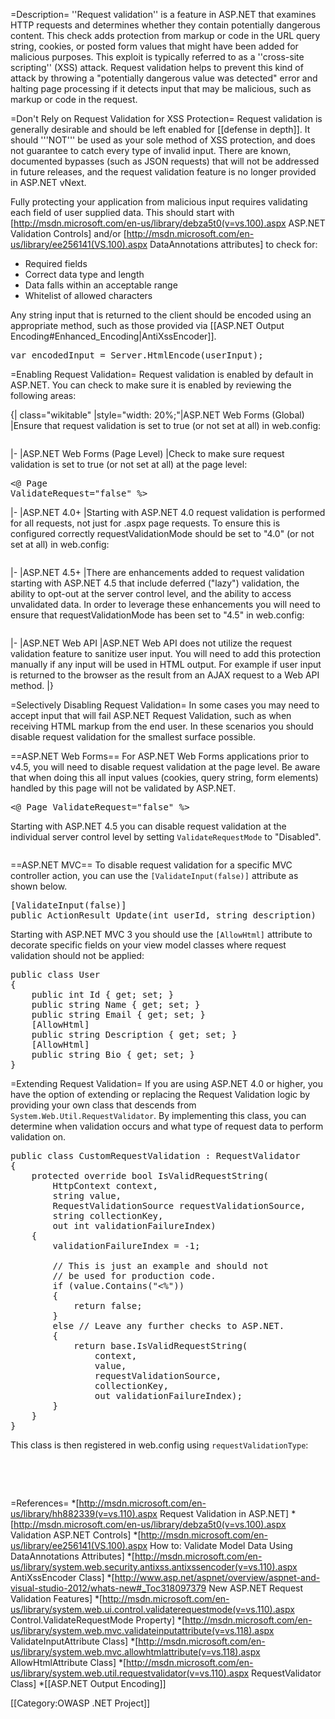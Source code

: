 =Description=
''Request validation'' is a feature in ASP.NET that examines HTTP requests and determines whether they contain potentially dangerous content. This check adds protection from markup or code in the URL query string, cookies, or posted form values that might have been added for malicious purposes. This exploit is typically referred to as a ''cross-site scripting'' (XSS) attack. Request validation helps to prevent this kind of attack by throwing a "potentially dangerous value was detected" error and halting page processing if it detects input that may be malicious, such as markup or code in the request. 

=Don't Rely on Request Validation for XSS Protection=
Request validation is generally desirable and should be left enabled for [[defense in depth]]. It should '''NOT''' be used as your sole method of XSS protection, and does not guarantee to catch every type of invalid input. There are known, documented bypasses (such as JSON requests) that will not be addressed in future releases, and the request validation feature is no longer provided in ASP.NET vNext.

Fully protecting your application from malicious input requires validating each field of user supplied data. This should start with [http://msdn.microsoft.com/en-us/library/debza5t0(v=vs.100).aspx ASP.NET Validation Controls] and/or [http://msdn.microsoft.com/en-us/library/ee256141(VS.100).aspx DataAnnotations attributes] to check for:
* Required fields
* Correct data type and length
* Data falls within an acceptable range
* Whitelist of allowed characters

Any string input that is returned to the client should be encoded using an appropriate method, such as those provided via [[ASP.NET Output Encoding#Enhanced_Encoding|AntiXssEncoder]].

<pre>var encodedInput = Server.HtmlEncode(userInput);</pre>

=Enabling Request Validation=
Request validation is enabled by default in ASP.NET. You can check to make sure it is enabled by reviewing the following areas:

{| class="wikitable"
|style="width: 20%;"|ASP.NET Web Forms (Global)
|Ensure that request validation is set to true (or not set at all) in web.config: <pre><pages validateRequest="true" /></pre>
|-
|ASP.NET Web Forms (Page Level)
|Check to make sure request validation is set to true (or not set at all) at the page level: <pre><@ Page ValidateRequest="false" %></pre>
|-
|ASP.NET 4.0+
|Starting with ASP.NET 4.0 request validation is performed for all requests, not just for .aspx page requests. To ensure this is configured correctly requestValidationMode should be set to "4.0" (or not set at all) in web.config: <pre><httpRuntime requestValidationMode="4.0" /></pre>
|-
|ASP.NET 4.5+
|There are enhancements added to request validation starting with ASP.NET 4.5 that include deferred ("lazy") validation, the ability to opt-out at the server control level, and the ability to access unvalidated data. In order to leverage these enhancements you will need to ensure that requestValidationMode has been set to "4.5" in web.config: <pre><httpRuntime requestValidationMode="4.5" targetFramework="4.5" /></pre>
|-
|ASP.NET Web API
|ASP.NET Web API does not utilize the request validation feature to sanitize user input. You will need to add this protection manually if any input will be used in HTML output. For example if user input is returned to the browser as the result from an AJAX request to a Web API method.
|}

=Selectively Disabling Request Validation=
In some cases you may need to accept input that will fail ASP.NET Request Validation, such as when receiving HTML markup from the end user. In these scenarios you should disable request validation for the smallest surface possible.

==ASP.NET Web Forms==
For ASP.NET Web Forms applications prior to v4.5, you will need to disable request validation at the page level. Be aware that when doing this all input values (cookies, query string, form elements) handled by this page will not be validated by ASP.NET.
<pre><@ Page ValidateRequest="false" %></pre>

Starting with ASP.NET 4.5 you can disable request validation at the individual server control level by setting <code>ValidateRequestMode</code> to "Disabled".
<pre><asp:TextBox ID="txtASPNet" ValidateRequestMode="Disabled" runat="server" /></pre>

==ASP.NET MVC==
To disable request validation for a specific MVC controller action, you can use the <code>[ValidateInput(false)]</code> attribute as shown below.
<pre>[ValidateInput(false)]
public ActionResult Update(int userId, string description)</pre>

Starting with ASP.NET MVC 3 you should use the <code>[AllowHtml]</code> attribute to decorate specific fields on your view model classes where request validation should not be applied:
<pre>public class User 
{
    public int Id { get; set; }
    public string Name { get; set; }
    public string Email { get; set; }
    [AllowHtml]
    public string Description { get; set; }
    [AllowHtml]
    public string Bio { get; set; }
}</pre>

=Extending Request Validation=
If you are using ASP.NET 4.0 or higher, you have the option of extending or replacing the Request Validation logic by providing your own class that descends from <code>System.Web.Util.RequestValidator</code>. By implementing this class, you can determine when validation occurs and what type of request data to perform validation on.
<pre>public class CustomRequestValidation : RequestValidator
{
    protected override bool IsValidRequestString(
        HttpContext context, 
        string value, 
        RequestValidationSource requestValidationSource, 
        string collectionKey, 
        out int validationFailureIndex)
    {
        validationFailureIndex = -1;

        // This is just an example and should not
        // be used for production code.
        if (value.Contains("<%")) 
        {
            return false;
        }
        else // Leave any further checks to ASP.NET. 
        {
            return base.IsValidRequestString(
                context, 
                value, 
                requestValidationSource, 
                collectionKey, 
                out validationFailureIndex);
        }
    }
}</pre>
This class is then registered in web.config using <code>requestValidationType</code>:
<pre>
<system.web>
    <httpRuntime requestValidationType="CustomRequestValidation"/>
</system.web>
</pre>
=References=
*[http://msdn.microsoft.com/en-us/library/hh882339(v=vs.110).aspx Request Validation in ASP.NET]
*[http://msdn.microsoft.com/en-us/library/debza5t0(v=vs.100).aspx Validation ASP.NET Controls]
*[http://msdn.microsoft.com/en-us/library/ee256141(VS.100).aspx How to: Validate Model Data Using DataAnnotations Attributes]
*[http://msdn.microsoft.com/en-us/library/system.web.security.antixss.antixssencoder(v=vs.110).aspx AntiXssEncoder Class]
*[http://www.asp.net/aspnet/overview/aspnet-and-visual-studio-2012/whats-new#_Toc318097379 New ASP.NET Request Validation Features]
*[http://msdn.microsoft.com/en-us/library/system.web.ui.control.validaterequestmode(v=vs.110).aspx Control.ValidateRequestMode Property]
*[http://msdn.microsoft.com/en-us/library/system.web.mvc.validateinputattribute(v=vs.118).aspx ValidateInputAttribute Class]
*[http://msdn.microsoft.com/en-us/library/system.web.mvc.allowhtmlattribute(v=vs.118).aspx AllowHtmlAttribute Class]
*[http://msdn.microsoft.com/en-us/library/system.web.util.requestvalidator(v=vs.110).aspx RequestValidator Class]
*[[ASP.NET Output Encoding]]

[[Category:OWASP .NET Project]]
